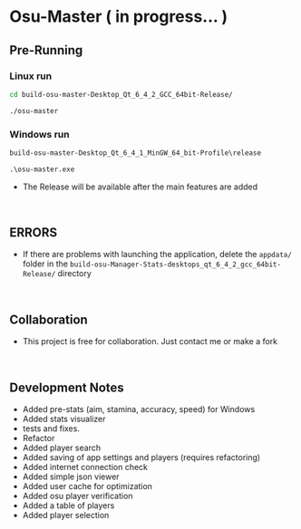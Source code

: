 # Osu-Master ( in progress... )

## Pre-Running

### Linux run
```bash 
cd build-osu-master-Desktop_Qt_6_4_2_GCC_64bit-Release/

./osu-master
```

### Windows run
```cmd 
build-osu-master-Desktop_Qt_6_4_1_MinGW_64_bit-Profile\release

.\osu-master.exe
```

- The Release will be available after the main features are added

<br>

## ERRORS

 - If there are problems with launching the application, delete the ```appdata/``` folder in the ```build-osu-Manager-Stats-desktops_qt_6_4_2_gcc_64bit-Release/``` directory

<br>

## Collaboration

 - This project is free for collaboration. Just contact me or make a fork

<br>

## Development Notes
 - Added pre-stats (aim, stamina, accuracy, speed) for Windows
 - Added stats visualizer
 - tests and fixes.
 - Refactor
 - Added player search
 - Added saving of app settings and players (requires refactoring)
 - Added internet connection check
 - Added simple json viewer
 - Added user cache for optimization
 - Added osu player verification
 - Added a table of players
 - Added player selection